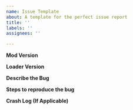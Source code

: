 ```yaml
---
name: Issue Template
about: A template for the perfect issue report
title: ''
labels: ''
assignees: ''

---
```


**Mod Version**


**Loader Version**


**Describe the Bug**


**Steps to reproduce the bug**


**Crash Log (If Applicable)**
